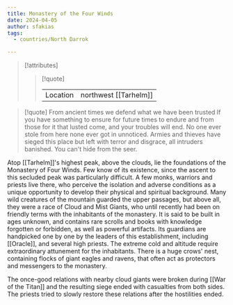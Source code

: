 ```yaml
---
title: Monastery of the Four Winds
date: 2024-04-05
author: sfakias
tags:
  - countries/North Darrok

---
```

> [!attributes]
> 
> > [!quote]
> >
> > | | |
> > | --- | --- |
> > | Location | northwest [[Tarhelm]] |

> [!quote] 
>From ancient times we defend
>what we have been trusted
>If you have something to ensure
>for future times to endure
>and from those for it that lusted
>come, and your troubles will end.
>No one ever stole from here
>none ever got in unnoticed.
>Armies and thieves have sieged this place
>but left with terror and disgrace,
>all intruders banished.
>You can't hide from the seer.

Atop [[Tarhelm]]'s highest peak, above the clouds, lie the foundations of the Monastery of Four Winds. Few knοw of its existence, since the ascent to this secluded peak was particularly difficult. A few monks, warriors and priests live there, who perceive the isolation and adverse conditions as a unique opportunity to develop their physical and spiritual background. Many wild creatures of the mountain guarded the upper passages, but above all, they were a race of Cloud and Mist Giants, who until recently had been on friendly terms with the inhabitants of the monastery. It is said to be built in ages unknown, and contains rare scrolls and books with knowledge forgotten or forbidden, as well as powerful artifacts. Its guardians are handpicked one by one by the leaders of this establishment, including [[Oracle]], and several high priests. The extreme cold and altitude require extraordinary attunement for the inhabitants. There is a huge crows' nest, containing flocks of giant eagles and ravens, that often act as protectors and messengers to the monastery.

The once-good relations with nearby cloud giants were broken during [[War of the Titan]] and the resulting siege ended with casualties from both sides. The priests tried to slowly restore these relations after the hostilities ended.